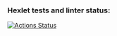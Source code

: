 ### Hexlet tests and linter status:
[![Actions Status](https://github.com/antonDedyaev/layout-designer-project-59/workflows/hexlet-check/badge.svg)](https://github.com/antonDedyaev/layout-designer-project-59/actions)